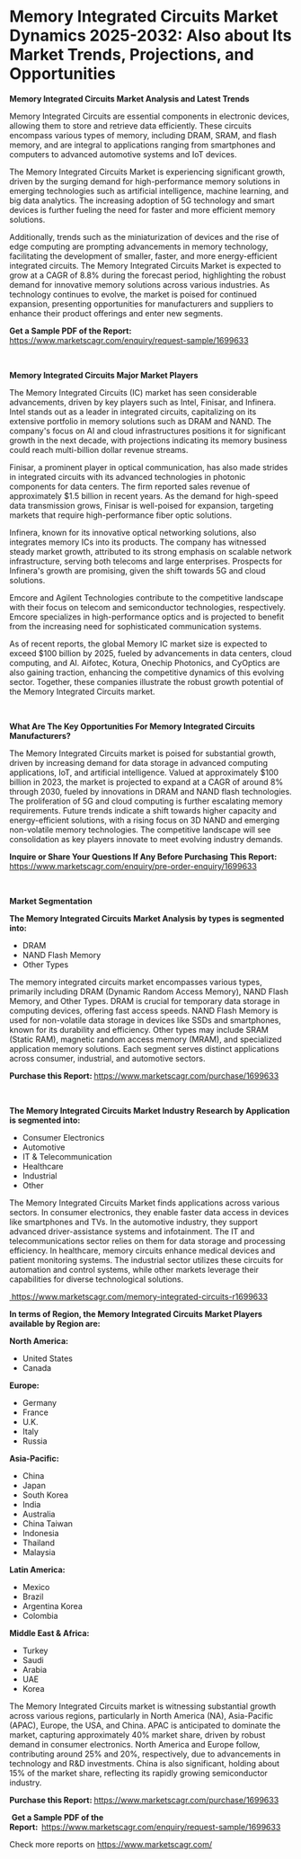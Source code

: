 <p><h1>Memory Integrated Circuits Market Dynamics 2025-2032: Also about Its Market Trends, Projections, and Opportunities</h1></p><p><strong>Memory Integrated Circuits Market Analysis and Latest Trends</strong></p>
<p><p>Memory Integrated Circuits are essential components in electronic devices, allowing them to store and retrieve data efficiently. These circuits encompass various types of memory, including DRAM, SRAM, and flash memory, and are integral to applications ranging from smartphones and computers to advanced automotive systems and IoT devices. </p><p>The Memory Integrated Circuits Market is experiencing significant growth, driven by the surging demand for high-performance memory solutions in emerging technologies such as artificial intelligence, machine learning, and big data analytics. The increasing adoption of 5G technology and smart devices is further fueling the need for faster and more efficient memory solutions. </p><p>Additionally, trends such as the miniaturization of devices and the rise of edge computing are prompting advancements in memory technology, facilitating the development of smaller, faster, and more energy-efficient integrated circuits. The Memory Integrated Circuits Market is expected to grow at a CAGR of 8.8% during the forecast period, highlighting the robust demand for innovative memory solutions across various industries. As technology continues to evolve, the market is poised for continued expansion, presenting opportunities for manufacturers and suppliers to enhance their product offerings and enter new segments.</p></p>
<p><strong>Get a Sample PDF of the Report:&nbsp;</strong> <a href="https://www.marketscagr.com/enquiry/request-sample/1699633?utm_campaign=2770&utm_medium=2&utm_source=Github&utm_content=ia&utm_term=27032025&utm_id=memory-integrated-circuits">https://www.marketscagr.com/enquiry/request-sample/1699633</a></p>
<p>&nbsp;</p>
<p><strong>Memory Integrated Circuits Major Market Players</strong></p>
<p><p>The Memory Integrated Circuits (IC) market has seen considerable advancements, driven by key players such as Intel, Finisar, and Infinera. Intel stands out as a leader in integrated circuits, capitalizing on its extensive portfolio in memory solutions such as DRAM and NAND. The company's focus on AI and cloud infrastructures positions it for significant growth in the next decade, with projections indicating its memory business could reach multi-billion dollar revenue streams.</p><p>Finisar, a prominent player in optical communication, has also made strides in integrated circuits with its advanced technologies in photonic components for data centers. The firm reported sales revenue of approximately $1.5 billion in recent years. As the demand for high-speed data transmission grows, Finisar is well-poised for expansion, targeting markets that require high-performance fiber optic solutions.</p><p>Infinera, known for its innovative optical networking solutions, also integrates memory ICs into its products. The company has witnessed steady market growth, attributed to its strong emphasis on scalable network infrastructure, serving both telecoms and large enterprises. Prospects for Infinera's growth are promising, given the shift towards 5G and cloud solutions.</p><p>Emcore and Agilent Technologies contribute to the competitive landscape with their focus on telecom and semiconductor technologies, respectively. Emcore specializes in high-performance optics and is projected to benefit from the increasing need for sophisticated communication systems.</p><p>As of recent reports, the global Memory IC market size is expected to exceed $100 billion by 2025, fueled by advancements in data centers, cloud computing, and AI. Aifotec, Kotura, Onechip Photonics, and CyOptics are also gaining traction, enhancing the competitive dynamics of this evolving sector. Together, these companies illustrate the robust growth potential of the Memory Integrated Circuits market.</p></p>
<p>&nbsp;</p>
<p><strong>What Are The Key Opportunities For Memory Integrated Circuits Manufacturers?</strong></p>
<p><p>The Memory Integrated Circuits market is poised for substantial growth, driven by increasing demand for data storage in advanced computing applications, IoT, and artificial intelligence. Valued at approximately $100 billion in 2023, the market is projected to expand at a CAGR of around 8% through 2030, fueled by innovations in DRAM and NAND flash technologies. The proliferation of 5G and cloud computing is further escalating memory requirements. Future trends indicate a shift towards higher capacity and energy-efficient solutions, with a rising focus on 3D NAND and emerging non-volatile memory technologies. The competitive landscape will see consolidation as key players innovate to meet evolving industry demands.</p></p>
<p><strong>Inquire or Share Your Questions If Any Before Purchasing This Report:</strong> <a href="https://www.marketscagr.com/enquiry/pre-order-enquiry/1699633?utm_campaign=2770&utm_medium=2&utm_source=Github&utm_content=ia&utm_term=27032025&utm_id=memory-integrated-circuits">https://www.marketscagr.com/enquiry/pre-order-enquiry/1699633</a></p>
<p>&nbsp;</p>
<p><strong>Market Segmentation</strong></p>
<p><strong>The Memory Integrated Circuits Market Analysis by types is segmented into:</strong></p>
<p><ul><li>DRAM</li><li>NAND Flash Memory</li><li>Other Types</li></ul></p>
<p><p>The memory integrated circuits market encompasses various types, primarily including DRAM (Dynamic Random Access Memory), NAND Flash Memory, and Other Types. DRAM is crucial for temporary data storage in computing devices, offering fast access speeds. NAND Flash Memory is used for non-volatile data storage in devices like SSDs and smartphones, known for its durability and efficiency. Other types may include SRAM (Static RAM), magnetic random access memory (MRAM), and specialized application memory solutions. Each segment serves distinct applications across consumer, industrial, and automotive sectors.</p></p>
<p><strong>Purchase this Report:&nbsp;</strong><a href="https://www.marketscagr.com/purchase/1699633?utm_campaign=2770&utm_medium=2&utm_source=Github&utm_content=ia&utm_term=27032025&utm_id=memory-integrated-circuits">https://www.marketscagr.com/purchase/1699633</a></p>
<p>&nbsp;</p>
<p><strong>The Memory Integrated Circuits Market Industry Research by Application is segmented into:</strong></p>
<p><ul><li>Consumer Electronics</li><li>Automotive</li><li>IT & Telecommunication</li><li>Healthcare</li><li>Industrial</li><li>Other</li></ul></p>
<p><p>The Memory Integrated Circuits Market finds applications across various sectors. In consumer electronics, they enable faster data access in devices like smartphones and TVs. In the automotive industry, they support advanced driver-assistance systems and infotainment. The IT and telecommunications sector relies on them for data storage and processing efficiency. In healthcare, memory circuits enhance medical devices and patient monitoring systems. The industrial sector utilizes these circuits for automation and control systems, while other markets leverage their capabilities for diverse technological solutions.</p></p>
<p><a href="https://www.marketscagr.com/memory-integrated-circuits-r1699633?utm_campaign=2770&utm_medium=2&utm_source=Github&utm_content=ia&utm_term=27032025&utm_id=memory-integrated-circuits">&nbsp;https://www.marketscagr.com/memory-integrated-circuits-r1699633</a></p>
<p><strong>In terms of Region, the Memory Integrated Circuits Market Players available by Region are:</strong></p>
<p>
    <p> <strong> North America: </strong>
        <ul>
            <li>United States</li>
            <li>Canada</li>
        </ul>
        </p> 
    <p> <strong> Europe: </strong>
        <ul>
            <li>Germany</li>
            <li>France</li>
            <li>U.K.</li>
            <li>Italy</li>
            <li>Russia</li>
        </ul>
        </p> 
    <p> <strong> Asia-Pacific: </strong>
        <ul>
            <li>China</li>
            <li>Japan</li>
            <li>South Korea</li>
            <li>India</li>
            <li>Australia</li>
            <li>China Taiwan</li>
            <li>Indonesia</li>
            <li>Thailand</li>
            <li>Malaysia</li>
        </ul>
        </p> 
    <p> <strong> Latin America: </strong>
        <ul>
            <li>Mexico</li>
            <li>Brazil</li>
            <li>Argentina Korea</li>
            <li>Colombia</li>
        </ul>
        </p> 
    <p> <strong> Middle East & Africa: </strong>
        <ul>
            <li>Turkey</li>
            <li>Saudi</li>
            <li>Arabia</li>
            <li>UAE</li>
            <li>Korea</li>
        </ul>
    </p>
    </p>
<p><p>The Memory Integrated Circuits market is witnessing substantial growth across various regions, particularly in North America (NA), Asia-Pacific (APAC), Europe, the USA, and China. APAC is anticipated to dominate the market, capturing approximately 40% market share, driven by robust demand in consumer electronics. North America and Europe follow, contributing around 25% and 20%, respectively, due to advancements in technology and R&D investments. China is also significant, holding about 15% of the market share, reflecting its rapidly growing semiconductor industry.</p></p>
<p><strong>Purchase this Report: </strong><a href="https://www.marketscagr.com/purchase/1699633?utm_campaign=2770&utm_medium=2&utm_source=Github&utm_content=ia&utm_term=27032025&utm_id=memory-integrated-circuits">https://www.marketscagr.com/purchase/1699633</a></p>
<p>&nbsp;<strong>Get a Sample PDF of the Report:&nbsp;&nbsp;</strong><a href="https://www.marketscagr.com/enquiry/request-sample/1699633?utm_campaign=2770&utm_medium=2&utm_source=Github&utm_content=ia&utm_term=27032025&utm_id=memory-integrated-circuits">https://www.marketscagr.com/enquiry/request-sample/1699633</a></p>
<p><strong></strong></p>
<p>Check more reports on <a href="https://www.marketscagr.com/?utm_campaign=2770&utm_medium=2&utm_source=Github&utm_content=ia&utm_term=27032025&utm_id=memory-integrated-circuits">https://www.marketscagr.com/</a></p>